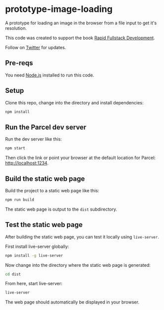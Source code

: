 # prototype-image-loading

A prototype for loading an image in the browser from a file input to get it's resolution.

This code was created to support the book [Rapid Fullstack Development](https://rapidfullstackdevelopment.com/).

Follow on [Twitter](https://twitter.com/codecapers) for updates.

## Pre-reqs

You need [Node.js](https://nodejs.org/) installed to run this code.

## Setup

Clone this repo, change into the directory and install dependencies:

```bash
npm install
```

## Run the Parcel dev server

Run the dev server like this:

```bash
npm start
```

Then click the link or point your browser at the default location for Parcel: [http://localhost:1234](http://localhost:1234).

## Build the static web page

Build the project to a static web page like this:

```bash
npm run build
```

The static web page is output to the `dist` subdirectory.

## Test the static web page

After building the static web page, you can test it locally using `live-server`.

First install live-server globally:

```bash
npm install -g live-server
```

Now change into the directory where the static web page is generated:

```bash
cd dist
```

From here, start live-server:

```bash
live-server
```

The web page should automatically be displayed in your browser.